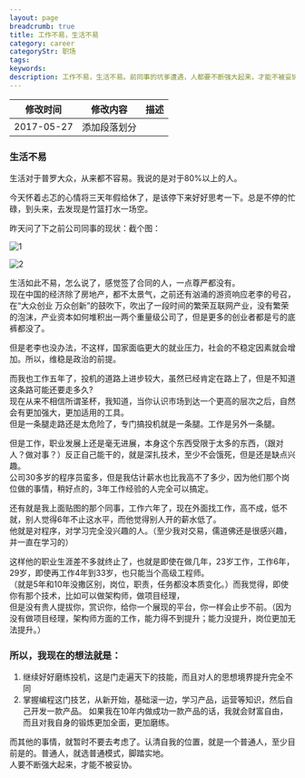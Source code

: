 ```yaml
---
layout: page
breadcrumb: true
title: 工作不易，生活不易
category: career
categoryStr: 职场 
tags: 
keywords: 
description: 工作不易，生活不易。前同事的坑爹遭遇，人都要不断强大起来，才能不被妥协。
---
```


| 修改时间 |    修改内容        | 描述  |
| ------------- |:-------------:| -----:|
| 2017-05-27     | 添加段落划分| |

### 生活不易

生活对于普罗大众，从来都不容易。我说的是对于80%以上的人。<br>

今天怀着忐忑的心情将三天年假给休了，是该停下来好好思考一下。总是不停的忙碌，到头来，去发现是竹篮打水一场空。<br>

昨天问了下之前公司同事的现状：截个图：<br>


![1](/img/life/2016-12-31-Hard-Work-Live-Hard-1.png )

![2](/img/life/2016-12-31-Hard-Work-Live-Hard-2.png )



生活如此不易，怎么说了，感觉签了合同的人，一点尊严都没有。<br>现在中国的经济除了房地产，都不太景气，之前还有汹涌的游资响应老李的号召，<br>
在“大众创业  万众创新”的鼓吹下，吹出了一段时间的繁荣互联网产业，没有繁荣的泡沫，产业资本如何堆积出一两个重量级公司了，但是更多的创业者都是亏的底裤都没了。

但是老李也没办法，不这样，国家面临更大的就业压力，社会的不稳定因素就会增加。所以，维稳是政治的前提。<br>

而我也工作五年了，投机的道路上进步较大，虽然已经肯定在路上了，但是不知道这条路可能还要走多久?<br>
现在从来不相信所谓圣杯，我知道，当你认识市场到达一个更高的层次之后，自然会有更加强大，更加适用的工具。<br>
但是一条腿走路还是太危险了，专门搞投机就是一条腿。工作是另外一条腿。<br>

但是工作，职业发展上还是毫无进展，本身这个东西受限于太多的东西，（跟对人？做对事？）反正自己能干的，就是深扎技术，至少不会饿死，但是还是缺点兴趣。<br>
公司30多岁的程序员蛮多，但是我估计薪水也比我高不了多少，因为他们那个岗位做的事情，稍好点的，3年工作经验的人完全可以搞定。<br>

还有就是我上面贴图的那个同事，工作六年了，现在外面找工作，高不成，低不就，别人觉得6年不止这水平，而他觉得别人开的薪水低了。<br>
他就是对程序，对学习完全没兴趣的人。（至少我对交易，儒道佛还是很感兴趣，并一直在学习的）

这样他的职业生涯差不多就终止了，也就是即使在做几年，23岁工作，工作6年，29岁，即使再工作4年到33岁，也只能当个高级工程师。<br>
（就是5年和10年没撒区别，岗位，职责，任务都没本质变化。）而我觉得，即使你有那个技术，比如可以做架构师，做项目经理，<br>
但是没有贵人提拔你，赏识你，给你一个展现的平台，你一样会止步不前。（因为没有做项目经理，架构师方面的工作，能力得不到提升；能力没提升，岗位更加无法提升。）

### 所以，我现在的想法就是：

1. 继续好好磨练投机，这是门走遍天下的技能，而且对人的思想境界提升完全不同
2. 掌握编程这门技艺，从新开始，基础滚一边，学习产品，运营等知识，然后自己开发一款产品。
如果我在10年内做成功一款产品的话，我就会财富自由，而且对我自身的锻炼更加全面，更加磨练。

而其他的事情，就暂时不要去考虑了。认清自我的位置，就是一个普通人，至少目前是的。普通人，就选普通模式，脚踏实地。  
人要不断强大起来，才能不被妥协。


